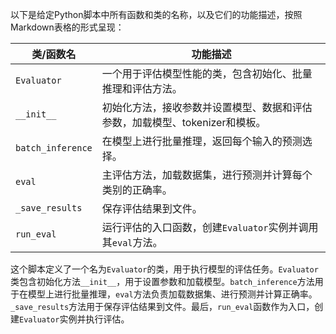 以下是给定Python脚本中所有函数和类的名称，以及它们的功能描述，按照Markdown表格的形式呈现：

| 类/函数名 | 功能描述 |
| --- | --- |
| `Evaluator` | 一个用于评估模型性能的类，包含初始化、批量推理和评估方法。 |
| `__init__` | 初始化方法，接收参数并设置模型、数据和评估参数，加载模型、tokenizer和模板。 |
| `batch_inference` | 在模型上进行批量推理，返回每个输入的预测选择。 |
| `eval` | 主评估方法，加载数据集，进行预测并计算每个类别的正确率。 |
| `_save_results` | 保存评估结果到文件。 |
| `run_eval` | 运行评估的入口函数，创建`Evaluator`实例并调用其`eval`方法。 |

这个脚本定义了一个名为`Evaluator`的类，用于执行模型的评估任务。`Evaluator`类包含初始化方法`__init__`，用于设置参数和加载模型。`batch_inference`方法用于在模型上进行批量推理，`eval`方法负责加载数据集、进行预测并计算正确率。`_save_results`方法用于保存评估结果到文件。最后，`run_eval`函数作为入口，创建`Evaluator`实例并执行评估。
